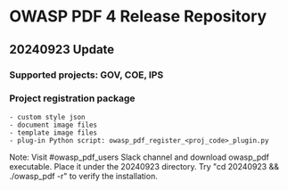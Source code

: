 # OWASP PDF 4 Release Repository
## 20240923 Update
### Supported projects: GOV, COE, IPS
### Project registration package
    - custom style json
    - document image files
    - template image files
    - plug-in Python script: owasp_pdf_register_<proj_code>_plugin.py

Note: Visit #owasp_pdf_users Slack channel and download owasp_pdf executable.
      Place it under the 20240923 directory.
      Try "cd 20240923 && ./owasp_pdf -r" to verify the installation.